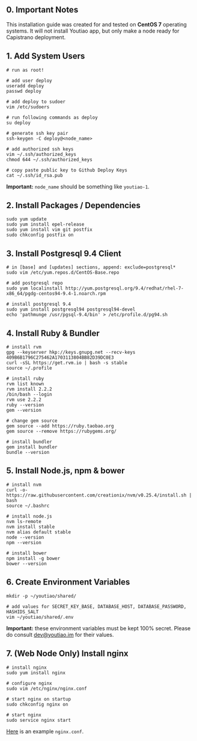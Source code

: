 ## 0. Important Notes

This installation guide was created for and tested on **CentOS 7** operating systems. It will not install Youtiao app, but only make a node ready for Capistrano deployment.


## 1. Add System Users

```shell
# run as root!

# add user deploy
useradd deploy
passwd deploy

# add deploy to sudoer
vim /etc/sudoers

# run following commands as deploy
su deploy

# generate ssh key pair
ssh-keygen -C deploy@<node_name>

# add authorized ssh keys
vim ~/.ssh/authorized_keys
chmod 644 ~/.ssh/authorized_keys

# copy paste public key to Github Deploy Keys
cat ~/.ssh/id_rsa.pub
```

**Important:** `node_name` should be something like `youtiao-1`.


## 2. Install Packages / Dependencies

```shell
sudo yum update
sudo yum install epel-release
sudo yum install vim git postfix
sudo chkconfig postfix on
```


## 3. Install Postgresql 9.4 Client

```shell
# in [base] and [updates] sections, append: exclude=postgresql*
sudo vim /etc/yum.repos.d/CentOS-Base.repo

# add postgresql repo
sudo yum localinstall http://yum.postgresql.org/9.4/redhat/rhel-7-x86_64/pgdg-centos94-9.4-1.noarch.rpm

# install postgresql 9.4
sudo yum install postgresql94 postgresql94-devel
echo 'pathmunge /usr/pgsql-9.4/bin' > /etc/profile.d/pg94.sh
```


## 4. Install Ruby & Bundler

```shell
# install rvm
gpg --keyserver hkp://keys.gnupg.net --recv-keys 409B6B1796C275462A1703113804BB82D39DC0E3
curl -sSL https://get.rvm.io | bash -s stable
source ~/.profile

# install ruby
rvm list known
rvm install 2.2.2
/bin/bash --login
rvm use 2.2.2
ruby --version
gem --version

# change gem source
gem source --add https://ruby.taobao.org
gem source --remove https://rubygems.org/

# install bundler
gem install bundler
bundle --version
```


## 5. Install Node.js, npm & bower

```shell
# install nvm
curl -o- https://raw.githubusercontent.com/creationix/nvm/v0.25.4/install.sh | bash
source ~/.bashrc

# install node.js
nvm ls-remote
nvm install stable
nvm alias default stable
node --version
npm --version

# install bower
npm install -g bower
bower --version
```


## 6. Create Environment Variables

```shell
mkdir -p ~/youtiao/shared/

# add values for SECRET_KEY_BASE, DATABASE_HOST, DATABASE_PASSWORD, HASHIDS_SALT
vim ~/youtiao/shared/.env
```

**Important:** these environment variables must be kept 100% secret. Please do consult dev@youtiao.im for their values.


## 7. (Web Node Only) Install nginx

```shell
# install nginx
sudo yum install nginx

# configure nginx
sudo vim /etc/nginx/nginx.conf

# start nginx on startup
sudo chkconfig nginx on

# start nginx
sudo service nginx start
```

[Here](nginx.conf) is an example `nginx.conf`.
